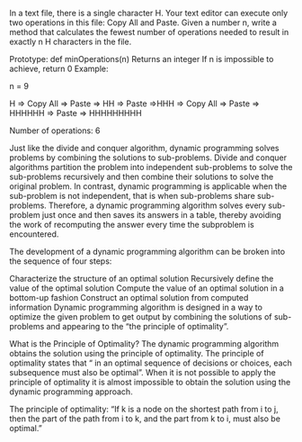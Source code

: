 In a text file, there is a single character H. Your text editor can execute only two operations in this file: Copy All and Paste. Given a number n, write a method that calculates the fewest number of operations needed to result in exactly n H characters in the file.

Prototype: def minOperations(n)
Returns an integer
If n is impossible to achieve, return 0
Example:

n = 9

H => Copy All => Paste => HH => Paste =>HHH => Copy All => Paste => HHHHHH => Paste => HHHHHHHHH

Number of operations: 6

Just like the divide and conquer algorithm, dynamic programming solves problems by combining the solutions to sub-problems. Divide and conquer algorithms partition the problem into independent sub-problems to solve the sub-problems recursively and then combine their solutions to solve the original problem. In contrast, dynamic programming is applicable when the sub-problem is not independent, that is when sub-problems share sub-problems. Therefore, a dynamic programming algorithm solves every sub-problem just once and then saves its answers in a table, thereby avoiding the work of recomputing the answer every time the subproblem is encountered.

The development of a dynamic programming algorithm can be broken into the sequence of four steps:

Characterize the structure of an optimal solution
Recursively define the value of the optimal solution
Compute the value of an optimal solution in a bottom-up fashion
Construct an optimal solution from computed information
Dynamic programming algorithm is designed in a way to optimize the given problem to get output by combining the solutions of sub-problems and appearing to the “the principle of optimality”.

What is the Principle of Optimality?
The dynamic programming algorithm obtains the solution using the principle of optimality. The principle of optimality states that “ in an optimal sequence of decisions or choices, each subsequence must also be optimal”. When it is not possible to apply the principle of optimality it is almost impossible to obtain the solution using the dynamic programming approach.

The principle of optimality: “If k is a node on the shortest path from i to j, then the part of the path from i to k, and the part from k to i, must also be optimal.”
